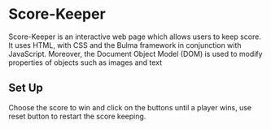 # Score-Keeper

Score-Keeper is an interactive web page which allows users to keep score. It uses HTML, with CSS and the Bulma framework in conjunction with JavaScript. Moreover, the Document Object Model (DOM) is used to modify properties of objects such as images and text

## Set Up
Choose the score to win and click on the buttons until a player wins, use reset button to restart the score keeping.
